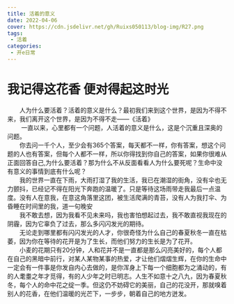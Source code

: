 ```yaml
---
title: 活着的意义
date: 2022-04-06
cover: https://cdn.jsdelivr.net/gh/Ruixs050113/blog-img/R27.png
tags:
 - 活着
categories:
 - 开e日常
---
```


# 我记得这花香 便对得起这时光

&emsp;&emsp;人为什么要活着？活着的意义是什么？最初我们来到这个世界，是因为不得不来，我们离开这个世界，是因为不得不走——《活着》<br>
&emsp;&emsp; 一直以来，心里都有一个问题，人活着的意义是什么，这是个沉重且深奥的问题。<br>
&emsp;&emsp;你去问一千个人，至少会有365个答案，每天都不一样，你有答案，想这个问题的人也有答案，但每个人都不一样，所以你得找到你自己的答案，如果你很难从正面回答自己,为什么要活着？那为什么不从反面看看人为什么要死呢？生命中没有意义的事情到底有什么呢？<br>
&emsp;&emsp;我的世界一直在下雨，大雨打湿了我的生活，我已在潮湿的街角，没有伞也无力颤抖，已经记不得在阳光下奔跑的温暖了。只是等待这场雨带走我最后一点温度。没有人在意我，在意这角落里这团，被生活爬满的青苔，没有人为我打伞、为昏睡在时间里的我，道一句晚安<br>
&emsp;&emsp;我不敢去想，因为我看不见未来吗，我也害怕想起过去，我不敢直视我现在的阴霾，因为它辜负了过去，那么多闪闪发光的期待。<br>
&emsp;&emsp;无论走到哪里都有闪闪发光的人才，你很奇怪为什么自己的春夏秋冬一直在枯萎，因为你在等待的花开是为了生长，而他们努力的生长是为了花开。<br>
&emsp;&emsp;小麦的花期只有20分钟，人和花并不是一直都是那么闪亮美好的，每个人都在自己的黑暗中前行，对某人某物某事的热爱，才让他们熠熠生辉，在你的生命中一定会有一件事是你发自内心去做的，是你浑身上下每一个细胞都为之涌动的，有的人耄耋之年才觅得，有的人少年之时已明志。人生不如意十之八九，因为春夏秋冬，每个人的命中花之绽一季。但这仍不妨碍它的美丽，自己的花没开，那就嗅着别人的花香，在他们温暖的光芒下，一步步，朝着自己的地方迸发。<br>





